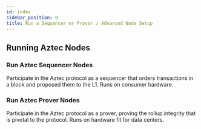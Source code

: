 ```yaml
---
id: index
sidebar_position: 0
title: Run a Sequencer or Prover / Advanced Node Setup
---
```


## Running Aztec Nodes

<div className="card-container">
  <Card shadow='tl' link='./run_nodes/how_to_run_sequencer'>
    <CardHeader>
      <h3>Run Aztec Sequencer Nodes</h3>
    </CardHeader>
    <CardBody>
      Participate in the Aztec protocol as a sequencer that orders transactions in a block and proposed them to the L1. Runs on consumer hardware.
    </CardBody>
  </Card>
  <Card shadow='tl' link='./run_nodes/how_to_run_prover'>
    <CardHeader>
      <h3>Run Aztec Prover Nodes</h3>
    </CardHeader>
    <CardBody>
      Participate in the Aztec protocol as a prover, proving the rollup integrity that is pivotal to the protocol. Runs on hardware fit for data centers.
    </CardBody>
  </Card>
</div>
